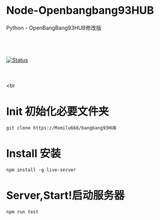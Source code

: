 # Node-Openbangbang93HUB
Python - OpenBangBang93HUB修改版
<br><br><br><br><br>
[![Status](https://img.shields.io/badge/node-v21.6.2-blue.svg)](https://nodejs.org/en/download/)
<br><br><br><br><br

# Init 初始化必要文件夹
```
git clone https://Mxmilu666/bangbang93HUB
```


# Install 安装
```
npm install -g live-server
```


# Server,Start!启动服务器
```
npm run test
```

